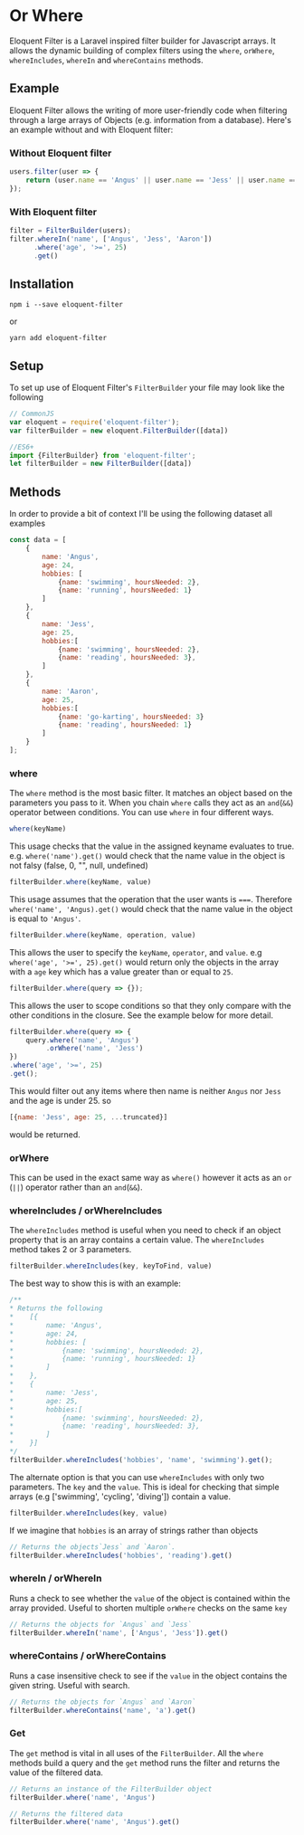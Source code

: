 # Or Where
Eloquent Filter is a Laravel inspired filter builder for Javascript arrays. It allows the dynamic building of complex filters using the `where`, `orWhere`, `whereIncludes`, `whereIn` and `whereContains` methods.

## Example
Eloquent Filter allows the writing of more user-friendly code when filtering through a large arrays of Objects (e.g. information from a database). Here's an example without and with Eloquent filter:

### Without Eloquent filter
```javascript
users.filter(user => {
    return (user.name == 'Angus' || user.name == 'Jess' || user.name == 'Aaron') && user.age >= 25;
});

```

### With Eloquent filter
```javascript
filter = FilterBuilder(users);
filter.whereIn('name', ['Angus', 'Jess', 'Aaron'])
      .where('age', '>=', 25)
      .get()
```

## Installation

```shell
npm i --save eloquent-filter
```
or
```shell
yarn add eloquent-filter
```

## Setup

To set up use of Eloquent Filter's `FilterBuilder` your file may look like the following

```javascript
// CommonJS
var eloquent = require('eloquent-filter');
var filterBuilder = new eloquent.FilterBuilder([data])

//ES6+
import {FilterBuilder} from 'eloquent-filter';
let filterBuilder = new FilterBuilder([data])
```

## Methods

In order to provide a bit of context I'll be using the following dataset all examples 

```javascript
const data = [
    {
        name: 'Angus',
        age: 24,
        hobbies: [
            {name: 'swimming', hoursNeeded: 2},
            {name: 'running', hoursNeeded: 1}
        ]
    },
    {
        name: 'Jess',
        age: 25,
        hobbies:[
            {name: 'swimming', hoursNeeded: 2},
            {name: 'reading', hoursNeeded: 3},
        ]
    },
    {
        name: 'Aaron',
        age: 25,
        hobbies:[
            {name: 'go-karting', hoursNeeded: 3}
            {name: 'reading', hoursNeeded: 1}
        ]
    }
];
```

### where
The `where` method is the most basic filter. It matches an object based on the parameters you pass to it. When you chain `where` calls they act as an `and`(`&&`) operator between conditions. You can use `where` in four different ways.

```javascript
where(keyName)
```
This usage checks that the value in the assigned keyname evaluates to true. e.g. `where('name').get()` would check that the name value in the object is not falsy (false, 0, "", null, undefined)

```javascript
filterBuilder.where(keyName, value)
```
This usage assumes that the operation that the user wants is `===`. Therefore `where('name', 'Angus).get()` would check that the name value in the object is equal to `'Angus'`.

```javascript
filterBuilder.where(keyName, operation, value)
```
This allows the user to specify the `keyName`, `operator`, and `value`. e.g `where('age', '>=', 25).get()` would return only the objects in the array with a `age` key which has a value greater than or equal to `25`.

```javascript
filterBuilder.where(query => {});
```
This allows the user to scope conditions so that they only compare with the other conditions in the closure. See the example below for more detail.

```javascript
filterBuilder.where(query => {
    query.where('name', 'Angus')
         .orWhere('name', 'Jess')
})
.where('age', '>=', 25)
.get();
```
This would filter out any items where then name is neither `Angus` nor `Jess` and the age is under 25. so 
```javascript
[{name: 'Jess', age: 25, ...truncated}]
```
would be returned.

### orWhere
This can be used in the exact same way as `where()` however it acts as an `or` (` || `) operator rather than an `and`(`&&`).

### whereIncludes / orWhereIncludes
The `whereIncludes` method is useful when you need to check if an object property that is an array contains a certain value. The `whereIncludes` method takes 2 or 3 parameters.
```javascript
filterBuilder.whereIncludes(key, keyToFind, value)
```
The best way to show this is with an example:
```javascript
/** 
* Returns the following
*    [{
*        name: 'Angus',
*        age: 24,
*        hobbies: [
*            {name: 'swimming', hoursNeeded: 2},
*            {name: 'running', hoursNeeded: 1}
*        ]
*    },
*    {
*        name: 'Jess',
*        age: 25,
*        hobbies:[
*            {name: 'swimming', hoursNeeded: 2},
*            {name: 'reading', hoursNeeded: 3},
*        ]
*    }]
*/
filterBuilder.whereIncludes('hobbies', 'name', 'swimming').get();
```
The alternate option is that you can use `whereIncludes` with only two parameters. The `key` and the `value`. This is ideal for checking that simple arrays (e.g ['swimming', 'cycling', 'diving']) contain a value.

```javascript
filterBuilder.whereIncludes(key, value)
```
If we imagine that `hobbies` is an array of strings rather than objects
```javascript
// Returns the objects`Jess` and `Aaron`.
filterBuilder.whereIncludes('hobbies', 'reading').get()
```

### whereIn / orWhereIn
Runs a check to see whether the `value` of the object is contained within the array provided. Useful to shorten multiple `orWhere` checks on the same `key`

```javascript
// Returns the objects for `Angus` and `Jess`
filterBuilder.whereIn('name', ['Angus', 'Jess']).get()
```


### whereContains / orWhereContains
Runs a case insensitive check to see if the `value` in the object contains the given string. Useful with search.

```javascript
// Returns the objects for `Angus` and `Aaron`
filterBuilder.whereContains('name', 'a').get()
```

### Get
The `get` method is vital in all uses of the `FilterBuilder`. All the `where` methods build a query and the `get` method runs the filter and returns the value of the filtered data.

```javascript
// Returns an instance of the FilterBuilder object
filterBuilder.where('name', 'Angus')

// Returns the filtered data
filterBuilder.where('name', 'Angus').get()
```
